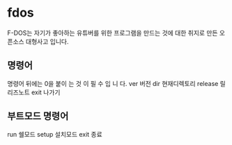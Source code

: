 # fdos
F-DOS는 자기가 좋아하는 유튜버를 위한 프로그램을 만드는 것에 대한 취지로 만든 오픈소스 대형사고 입니다.
## 명령어
명령어 뒤에는 0을 붙이 는 것 이 필 수 입 니 다.
ver 버전
dir 현재디렉토리
release 릴리즈노트
exit 나가기
## 부트모드 명령어
run 쉘모드
setup 설치모드
exit 종료
